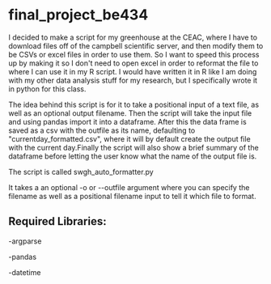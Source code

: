 # final_project_be434

I decided to make a script for my greenhouse at the CEAC, where I have to download files off of the campbell scientific server, and then modify them to be CSVs or excel files in order to use them. So I want to speed this process up by making it so I don't need to open excel in order to reformat the file to where I can use it in my R script. I would have written it in R like I am doing with my other data analysis stuff for my research, but I specifically wrote it in python for this class.

The idea behind this script is for it to take a positional input of a text file, as well as an optional output filename. Then the script will take the input file and using pandas import it into a dataframe. After this the data frame is saved as a csv with the outfile as its name, defaulting to "currentday_formatted.csv", where it will by default create the output file with the current day.Finally the script will also show a brief summary of the dataframe before letting the user know what the name of the output file is.

The script is called swgh_auto_formatter.py

It takes a an optional -o or --outfile argument where you can specify the filename as well as a positional filename input to tell it which file to format.



## Required Libraries:
-argparse

-pandas

-datetime 



